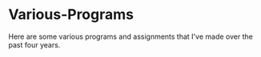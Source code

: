 # Various-Programs
Here are some various programs and assignments that I've made over the past four years. 
